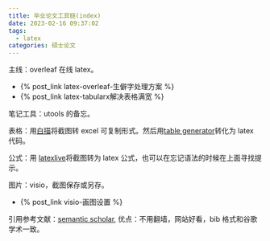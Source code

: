 ```yaml
---
title: 毕业论文工具链(index)
date: 2023-02-16 09:37:02
tags:
  - latex
categories: 硕士论文
---
```


主线：overleaf 在线 latex。

- {% post_link latex-overleaf-生僻字处理方案 %}
- {% post_link latex-tabularx解决表格满宽 %}

笔记工具：utools 的备忘。

表格：用[白描](https://web.baimiaoapp.com/image-to-excel)将截图转 excel 可复制形式。然后用[table generator](https://www.tablesgenerator.com/)转化为 latex 代码。

公式：用 [latexlive](https://www.latexlive.com/home##)将截图转为 latex 公式，也可以在忘记语法的时候在上面寻找提示。

图片：visio，截图保存或另存。

- {% post_link visio-画图设置 %}

引用参考文献：[semantic scholar](https://www.semanticscholar.org/), 优点：不用翻墙，网站好看，bib 格式和谷歌学术一致。
